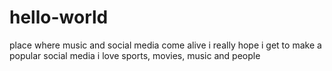 # hello-world
place where music and social media come alive
i really hope i get to make a popular social media
i love sports, movies, music and people
